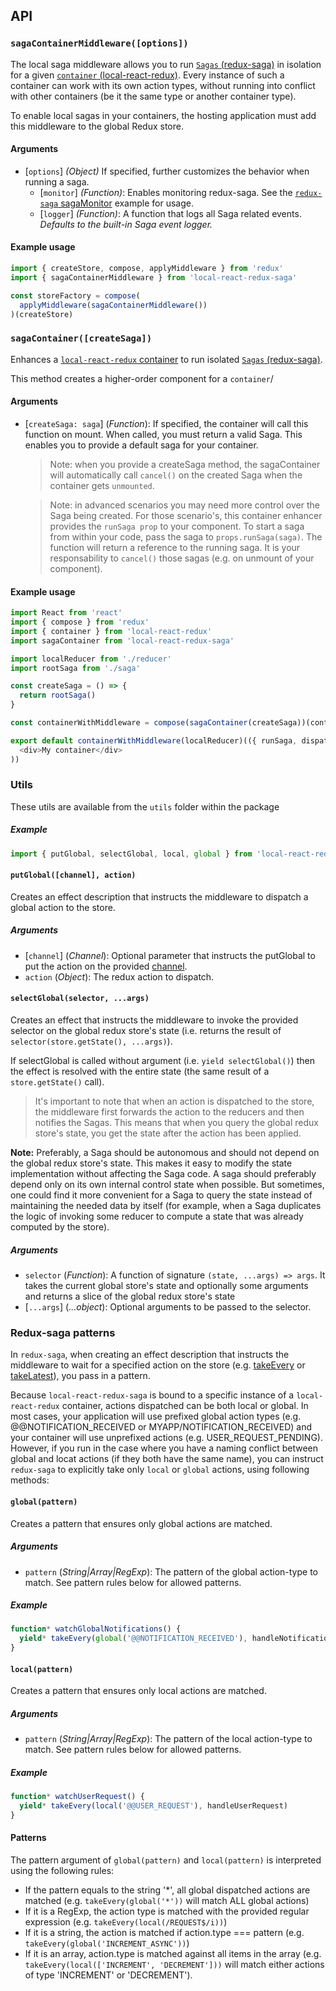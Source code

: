 ## API

### `sagaContainerMiddleware([options])`

The local saga middleware allows you to run [`Sagas` (redux-saga)](https://github.com/yelouafi/redux-saga) in isolation for a given [`container` (local-react-redux)](https://github.com/HansDP/local-react-redux). Every instance of such a container can work with its own action types, without running into conflict with other containers (be it the same type or another container type).

To enable local sagas in your containers, the hosting application must add this middleware to the global Redux store. 

#### Arguments

* [`options`] *(Object)* If specified, further customizes the behavior when running a saga.
  * [`monitor`] *(Function)*:  Enables monitoring redux-saga. See the [`redux-saga` sagaMonitor](https://github.com/yelouafi/redux-saga/tree/master/examples/sagaMonitor) example for usage.
  * [`logger`] *(Function)*: A function that logs all Saga related events. *Defaults to the built-in Saga event logger.*

#### Example usage

```javascript
import { createStore, compose, applyMiddleware } from 'redux'
import { sagaContainerMiddleware } from 'local-react-redux-saga'

const storeFactory = compose(
  applyMiddleware(sagaContainerMiddleware())
)(createStore)

```

### `sagaContainer([createSaga])`

Enhances a [`local-react-redux` container](https://github.com/HansDP/local-react-redux) to run isolated [`Sagas` (redux-saga)](https://github.com/yelouafi/redux-saga).

This method creates a higher-order component for a `container`/

#### Arguments

* [`createSaga: saga`] \(*Function*): If specified, the container will call this function on mount. When called, you must return a valid Saga. This enables you to provide a default saga for your container.

  >Note: when you provide a createSaga method, the sagaContainer will automatically call `cancel()` on the created Saga when the container gets `unmounted`.

  >Note: in advanced scenarios you may need more control over the Saga being created. For those scenario's, this container enhancer provides the `runSaga prop` to your component. To start a saga from within your code, pass the saga to `props.runSaga(saga)`. The function will return a reference to the running saga. It is your responsability to `cancel()` those sagas (e.g. on unmount of your component).

#### Example usage

```javascript
import React from 'react'
import { compose } from 'redux'
import { container } from 'local-react-redux'
import sagaContainer from 'local-react-redux-saga'

import localReducer from './reducer'
import rootSaga from './saga'

const createSaga = () => {
  return rootSaga()
}

const containerWithMiddleware = compose(sagaContainer(createSaga))(container)

export default containerWithMiddleware(localReducer)(({ runSaga, dispatch }) => (
  <div>My container</div>
))
```

### Utils

These utils are available from the `utils` folder within the package

##### Example

```javascript
import { putGlobal, selectGlobal, local, global } from 'local-react-redux-saga/utils'
```

#### `putGlobal([channel], action)`

Creates an effect description that instructs the middleware to dispatch a global action to the store.

##### Arguments

* [`channel`] \(*Channel*): Optional parameter that instructs the putGlobal to put the action on the 
  provided [channel](http://yelouafi.github.io/redux-saga/docs/api/index.html#channel).
* `action` (*Object*): The redux action to dispatch.

#### `selectGlobal(selector, ...args)`

Creates an effect that instructs the middleware to invoke the provided selector on the global redux 
store's state (i.e. returns the result of `selector(store.getState(), ...args)`).

If selectGlobal is called without argument (i.e. `yield selectGlobal()`) then the effect is resolved 
with the entire state (the same result of a `store.getState()` call).

> It's important to note that when an action is dispatched to the store, the middleware first 
  forwards the action to the reducers and then notifies the Sagas. This means that when you 
  query the global redux store's state, you get the state after the action has been applied.


**Note:** Preferably, a Saga should be autonomous and should not depend on the global redux 
store's state. This makes it easy to modify the state implementation without affecting the 
Saga code. A saga should preferably depend only on its own internal control state when 
possible. But sometimes, one could find it more convenient for a Saga to query the state 
instead of maintaining the needed data by itself (for example, when a Saga duplicates the 
logic of invoking some reducer to compute a state that was already computed by the store).

##### Arguments

* `selector` (*Function*): A function of signature `(state, ...args) => args`. It takes the 
  current global store's state and optionally some arguments and returns a slice of the 
  global redux store's state
* [`...args`] \(*...object*):  Optional arguments to be passed to the selector.


### Redux-saga patterns

In `redux-saga`, when creating an effect description that instructs the middleware to wait for a specified action on the store (e.g. [takeEvery](http://yelouafi.github.io/redux-saga/docs/api/index.html#takeeverypattern-saga-args) or [takeLatest](http://yelouafi.github.io/redux-saga/docs/api/index.html#takelatestpattern-saga-args)), you pass in a pattern.

Because `local-react-redux-saga` is bound to a specific instance of a `local-react-redux` container, actions dispatched can be both local or global. In most cases, your application will use prefixed global action types (e.g. @@NOTIFICATION_RECEIVED or MYAPP/NOTIFICATION_RECEIVED) and your container will use unprefixed actions (e.g. USER_REQUEST_PENDING). However, if you run in the case where you have a naming conflict between global and locat actions (if they both have the same name), you can instruct `redux-saga` to explicitly take only `local` or `global` actions, using following methods:

#### `global(pattern)`

Creates a pattern that ensures only global actions are matched.

##### Arguments

* `pattern` \(*String|Array|RegExp*): The pattern of the global action-type to match. See pattern rules below for allowed patterns.

##### Example

```javascript
function* watchGlobalNotifications() {
  yield* takeEvery(global('@@NOTIFICATION_RECEIVED'), handleNotification)
}
```

#### `local(pattern)`

Creates a pattern that ensures only local actions are matched.

##### Arguments

* `pattern` \(*String|Array|RegExp*): The pattern of the local action-type to match. See pattern rules below for allowed patterns.

##### Example

```javascript
function* watchUserRequest() {
  yield* takeEvery(local('@@USER_REQUEST'), handleUserRequest)
}
```

#### Patterns

The pattern argument of `global(pattern)` and `local(pattern)` is interpreted using the following rules:

* If the pattern equals to the string '*', all global dispatched actions are matched (e.g. 
  `takeEvery(global('*'))` will match ALL global actions)
* If it is a RegExp, the action type is matched with the provided regular expression (e.g.
  `takeEvery(local(/REQUEST$/i))`)
* If it is a string, the action is matched if action.type === pattern (e.g.
  `takeEvery(global('INCREMENT_ASYNC'))`)
* If it is an array, action.type is matched against all items in the array (e.g.
  `takeEvery(local(['INCREMENT', 'DECREMENT']))` will match either actions of type 'INCREMENT' or 
  'DECREMENT').